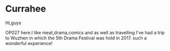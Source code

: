 # Currahee

Hi,guys

OP027 here.I like meat,drama,comics and as well as travelling
I've had a trip to Wuzhen in which the 5th Drama Festival was hold in 2017.
such a wonderful experience!
